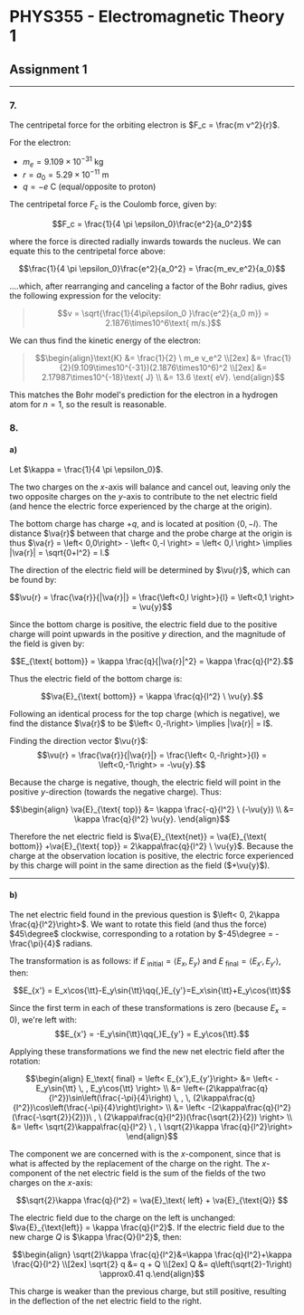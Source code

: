 # PHYS355 - Electromagnetic Theory 1
## Assignment 1
___

### 7.

The centripetal force for the orbiting electron is $F_c = \frac{m  v^2}{r}$.

For the electron:
- $m_e = 9.109\times10^{-31}\text{ kg}$
- $r = a_0 = 5.29\times10^{-11}\text{ m}$
- $q = -e\text{ C}$ (equal/opposite to proton)

The centripetal force $F_c$ is the Coulomb force, given by:

$$F_c = \frac{1}{4 \pi \epsilon_0}\frac{e^2}{a_0^2}$$

where the force is directed radially inwards towards the nucleus. We can equate this to the centripetal force above:

$$\frac{1}{4 \pi \epsilon_0}\frac{e^2}{a_0^2} = \frac{m_ev_e^2}{a_0}$$

....which, after rearranging and canceling a factor of the Bohr radius, gives the following expression for the velocity:

>$$v = \sqrt{\frac{1}{4\pi\epsilon_0 }\frac{e^2}{a_0 m}} = 2.1876\times10^6\text{ m/s.}$$

We can thus find the kinetic energy of the electron:

>$$\begin{align}\text{K} &= \frac{1}{2} \ m_e  v_e^2 \\[2ex] &= \frac{1}{2}(9.109\times10^{-31})(2.1876\times10^6)^2 \\[2ex] &= 2.17987\times10^{-18}\text{ J} \\ &= 13.6 \text{ eV}.  \end{align}$$

This matches the Bohr model's prediction for the electron in a hydrogen atom for $n=1$, so the result is reasonable. 


### 8.

#### a)

Let $\kappa = \frac{1}{4 \pi \epsilon_0}$.

The two charges on the $x$-axis will balance and cancel out, leaving only the two opposite charges on the $y$-axis to contribute to the net electric field (and hence the electric force experienced by the charge at the origin).

The bottom charge has charge $+q$, and is located at position $\left<0,  -l   \right>$. The distance $\va{r}$ between that charge and the probe charge at the origin is thus $\va{r} = \left< 0,0\right> - \left< 0,-l   \right> = \left< 0,l \right> \implies |\va{r}| = \sqrt{0+l^2} = l.$

The direction of the electric field will be determined by $\vu{r}$, which can be found by:

$$\vu{r} = \frac{\va{r}}{|\va{r}|} = \frac{\left<0,l \right>}{l} = \left<0,1 \right> = \vu{y}$$

Since the bottom charge is positive, the electric field due to the positive charge will point upwards in the positive $y$ direction, and the magnitude of the field is given by:

$$E_{\text{ bottom}} = \kappa \frac{q}{|\va{r}|^2} = \kappa \frac{q}{l^2}.$$

Thus the electric field of the bottom charge is:

$$\va{E}_{\text{ bottom}} = \kappa \frac{q}{l^2} \ \vu{y}.$$

Following an identical process for the top charge (which is negative), we find the distance $\va{r}$ to be $\left< 0,-l\right> \implies |\va{r}| = l$. 

Finding the direction vector $\vu{r}$:
$$\vu{r} = \frac{\va{r}}{|\va{r}|} = \frac{\left< 0,-l\right>}{l} = \left<0,-1\right> = -\vu{y}.$$

Because the charge is negative, though, the electric field will point in the positive $y$-direction (towards the negative charge). Thus:



$$\begin{align} \va{E}_{\text{ top}} &= \kappa \frac{-q}{l^2} \ (-\vu{y}) \\ &= \kappa \frac{q}{l^2} \vu{y}. \end{align}$$

Therefore the net electric field is $\va{E}_{\text{net}} = \va{E}_{\text{ bottom}} +\va{E}_{\text{ top}} = 2\kappa\frac{q}{l^2} \ \vu{y}$. Because the charge at the observation location is positive, the electric force experienced by this charge will point in the same direction as the field ($+\vu{y}$). 
___

#### b)

The net electric field found in the previous question is $\left< 0, 2\kappa \frac{q}{l^2}\right>$. We want to rotate this field (and thus the force) $45\degree$ clockwise, corresponding to a rotation by $-45\degree = -\frac{\pi}{4}$ radians. 

The transformation is as follows: if $E_\text{ initial} = \left<E_x,E_y\right>$ and $E_\text{ final} = \left<E_{x'},E_{y'}\right>$, then:

$$E_{x'} = E_x\cos{\tt}-E_y\sin{\tt}\qq{,}E_{y'}=E_x\sin{\tt}+E_y\cos{\tt}$$

Since the first term in each of these transformations is zero (because $E_x=0$), we're left with:
$$E_{x'} = -E_y\sin{\tt}\qq{,}E_{y'} = E_y\cos{\tt}.$$

Applying these transformations we find the new net electric field after the rotation:

$$\begin{align} E_\text{ final} = \left< E_{x'},E_{y'}\right> &= \left< -E_y\sin{\tt} \, , E_y\cos{\tt} \right> \\ &= \left<-(2\kappa\frac{q}{l^2})\sin\left(\frac{-\pi}{4}\right) \, , \, (2\kappa\frac{q}{l^2})\cos\left(\frac{-\pi}{4}\right)\right> \\ &= \left< -(2\kappa\frac{q}{l^2}(\frac{-\sqrt{2}}{2}))\ , \ (2\kappa\frac{q}{l^2})(\frac{\sqrt{2}}{2}) \right> \\ &= \left< \sqrt{2}\kappa\frac{q}{l^2} \ , \ \sqrt{2}\kappa \frac{q}{l^2}\right> \end{align}$$

The component we are concerned with is the $x$-component, since that is what is affected by the replacement of the charge on the right. The $x$-component  of the net electric field is the sum of the fields of the two charges on the $x$-axis:

$$\sqrt{2}\kappa \frac{q}{l^2} = \va{E}_\text{ left} + \va{E}_{\text{Q}} $$

The electric field due to the charge on the left is unchanged: $\va{E}_{\text{left}} = \kappa \frac{q}{l^2}$. If the electric field due to the new charge $Q$ is $\kappa \frac{Q}{l^2}$, then:

$$\begin{align} \sqrt{2}\kappa \frac{q}{l^2}&=\kappa \frac{q}{l^2}+\kappa \frac{Q}{l^2}  \\[2ex] \sqrt{2} q &= q + Q \\[2ex] Q &= q\left(\sqrt{2}-1\right) \approx0.41 q.\end{align}$$

This charge is weaker than the previous charge, but still positive, resulting in the deflection of the net electric field to the right. 


